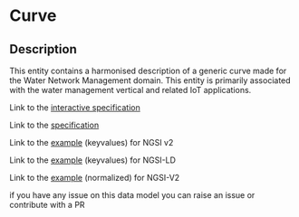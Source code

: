 # Curve

## Description 

This entity contains a harmonised description of a generic curve made for
the Water Network Management domain. This entity is primarily associated
with the water management vertical and related IoT applications.


Link to the [interactive specification](https://swagger.lab.fiware.org/?url=https://smart-data-models.github.io/dataModel.WaterNetworkManagement/Curve/swagger.yaml)

Link to the [specification](https://smart-data-models.github.io/dataModel.WaterNetworkManagement/Curve/doc/spec.md)

Link to the [example](https://smart-data-models.github.io/dataModel.WaterNetworkManagement/Curve/examples/example.json) (keyvalues) for NGSI v2

Link to the [example](https://smart-data-models.github.io/dataModel.WaterNetworkManagement/Curve/examples/example.jsonld) (keyvalues) for NGSI-LD

Link to the [example](https://smart-data-models.github.io/dataModel.WaterNetworkManagement/Curve/examples/example-normalized.json) (normalized) for NGSI-V2


 if you have any issue on this data model you can raise an issue or contribute with a PR